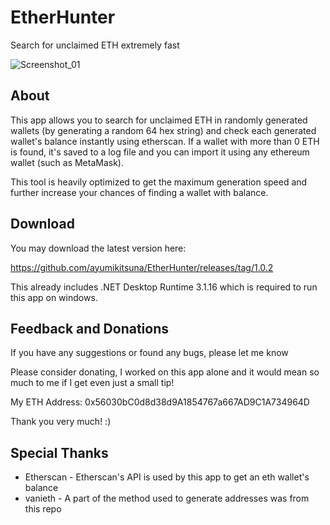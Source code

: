 # EtherHunter
 Search for unclaimed ETH extremely fast

![Screenshot_01](https://github.com/ayumikitsuna/EtherHunter/blob/main/Screenshots/Screenshot_01.png?raw=true)

## About
This app allows you to search for unclaimed ETH in randomly generated wallets (by generating a random 64 hex string) and check each generated wallet's balance instantly using etherscan. If a wallet with more than 0 ETH is found, it's saved to a log file and you can import it using any ethereum wallet (such as MetaMask).

This tool is heavily optimized to get the maximum generation speed and further increase your chances of finding a wallet with balance.

## Download
You may download the latest version here:

https://github.com/ayumikitsuna/EtherHunter/releases/tag/1.0.2

This already includes .NET Desktop Runtime 3.1.16 which is required to run this app on windows.

## Feedback and Donations
If you have any suggestions or found any bugs, please let me know

Please consider donating, I worked on this app alone and it would mean so much to me if I get even just a small tip!

My ETH Address: 0x56030bC0d8d38d9A1854767a667AD9C1A734964D

Thank you very much! :)

## Special Thanks
 - Etherscan - Etherscan's API is used by this app to get an eth wallet's balance
 - vanieth - A part of the method used to generate addresses was from this repo
